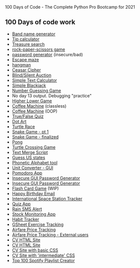 100 Days of Code - The Complete Python Pro Bootcamp for 2021

## 100 Days of code work
- [Band name generator](/beginner/day-1/)
- [Tip calculator](/beginner/day-2/)
- [Treasure search](/beginner/day-3/)
- [rock-paper-scissors game](/beginner/day-4/)
- [password generator](/beginner/day-5/) (insecure/bad)
- [Escape maze](/beginner/day-6/)
- [hangman](/beginner/day-7/)
- [Ceasar Cipher](/beginner/day-8/)
- [Blind/Silent Auction](/beginner/day-9/)
- [Simple Text Calculator](/beginner/day-10/)
- [Simple Blackjack](/beginner/day-11/)
- [Number Guessing Game](/beginner/day-12/)
- No day 13 output. Debugging "practice"
- [Higher Lower Game](/beginner/day-14/)
- [Coffee Machine](/intermediate/day-15/main.py) (classless)
- [Coffee Machine](/intermediate/day-16/main.py) (OOP)
- [True/False Quiz](/intermediate/day-17/main.py)
- [Dot Art](/intermediate/day-18/main.py)
- [Turtle Race](/intermediate/day-19/main.py)
- [Snake Game - pt 1](/intermediate/day-20/main.py)
- [Snake Game - finalized](/intermediate/day-21/main.py)
- [Pong](/intermediate/day-22/)
- [Turtle Crossing Game](/intermediate/day-23/)
- [Text Merge Script](/intermediate/day-24/)
- [Guess US states](/intermediate/day-25/)
- [Phonetic Alphabet tool](/intermediate/day-26/)
- [Unit Converter - GUI](/intermediate/day-27/)
- [Pomodoro App](/intermediate/day-28/)
- [Insecure GUI Password Generator](/intermediate/day-29/)
- [Insecure GUI Password Generator](/intermediate/day-30/)
- [Flash Card Game](/intermediate/day-31/) (WIP)
- [Happy Birthday Email](day-32/)
- [International Space Station Tracker](day-33/)
- [Quiz App](day-34/)
- [Rain SMS Alert](day-35/)
- [Stock Monitoring App](day-36/)
- [Habit Tracker](day-37/)
- [GSheet Exercise Tracking](day-38/)
- [Airfare Price Tracking](day-39/)
- [Airfare Price Tracking - External users](day-40/)
- [CV HTML Site](day-41/)
- [CV HTML Site](day-42/)
- [CV Site with basic CSS](day-43/)
- [CV Site with 'intermediate' CSS](day-44/)
- [Top 100 Spotify Playlist Creator](day-46/)
